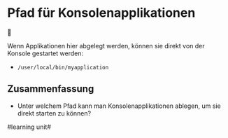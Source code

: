 # Pfad für Konsolenapplikationen
📃

Wenn Applikationen hier abgelegt werden, können sie direkt von der Konsole gestartet werden:

- `/user/local/bin/myapplication`


## Zusammenfassung

- Unter welchem Pfad kann man Konsolenapplikationen ablegen, um sie direkt starten zu können?




#learning unit#